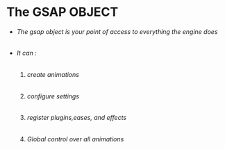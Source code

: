 # The GSAP OBJECT

- ###### The gsap object is your point of access to everything the engine does
- ###### It can :
  1. ###### create animations
  2. ###### configure settings
  3. ###### register plugins,eases, and effects
  4. ###### Global control over all animations

